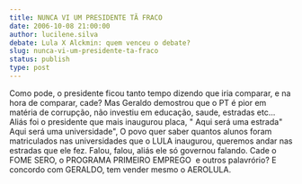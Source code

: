 ```yaml
---
title: NUNCA VI UM PRESIDENTE TÃ FRACO
date: 2006-10-08 21:00:00
author: lucilene.silva
debate: Lula X Alckmin: quem venceu o debate?
slug: nunca-vi-um-presidente-ta-fraco
status: publish 
type: post
---
```


Como pode, o presidente ficou tanto tempo dizendo que iria comparar, e na hora de comparar, cade? Mas Geraldo demostrou que o PT é pior em matéria de corrupção, não investiu em educação, saude, estradas etc... Aliás foi o presidente que mais inaugurou placa, " Aqui será uma estrada"  Aqui será uma universidade", O povo quer saber quantos alunos foram matriculados nas universidades que o LULA inaugurou, queremos andar nas estradas que ele fez. Falou, falou, aliás ele só governou falando. Cade o FOME SERO, o PROGRAMA PRIMEIRO EMPREGO  e outros palavrório? E concordo com GERALDO, tem vender mesmo o AEROLULA.
